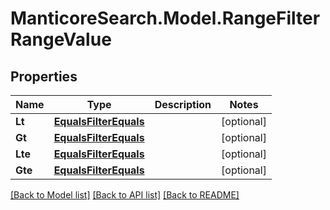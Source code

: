 # ManticoreSearch.Model.RangeFilterRangeValue

## Properties

Name | Type | Description | Notes
------------ | ------------- | ------------- | -------------
**Lt** | [**EqualsFilterEquals**](EqualsFilterEquals.md) |  | [optional] 
**Gt** | [**EqualsFilterEquals**](EqualsFilterEquals.md) |  | [optional] 
**Lte** | [**EqualsFilterEquals**](EqualsFilterEquals.md) |  | [optional] 
**Gte** | [**EqualsFilterEquals**](EqualsFilterEquals.md) |  | [optional] 

[[Back to Model list]](../README.md#documentation-for-models) [[Back to API list]](../README.md#documentation-for-api-endpoints) [[Back to README]](../README.md)

